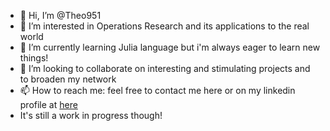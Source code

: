- 👋 Hi, I’m @Theo951
- 👀 I’m interested in Operations Research and its applications to the real world
- 🌱 I’m currently learning Julia language but i'm always eager to learn new things!
- 💞️ I’m looking to collaborate on interesting and stimulating projects and to broaden my network
- 📫 How to reach me: feel free to contact me here or on my linkedin profile at <a href="www.linkedin.com/in/matteo-garrò-b575b22a9" target="_blank">here</a>
- It's still a work in progress though!



<!---
Theo951/Theo951 is a ✨ special ✨ repository because its `README.md` (this file) appears on your GitHub profile.
You can click the Preview link to take a look at your changes.
--->
